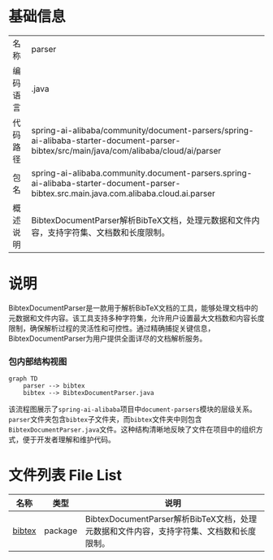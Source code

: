 # 基础信息

|      |      |
|------|------|
| 名称 | parser |
| 编码语言 | .java |
| 代码路径 | spring-ai-alibaba/community/document-parsers/spring-ai-alibaba-starter-document-parser-bibtex/src/main/java/com/alibaba/cloud/ai/parser |
| 包名 | spring-ai-alibaba.community.document-parsers.spring-ai-alibaba-starter-document-parser-bibtex.src.main.java.com.alibaba.cloud.ai.parser |
| 概述说明 | BibtexDocumentParser解析BibTeX文档，处理元数据和文件内容，支持字符集、文档数和长度限制。 |

# 说明

BibtexDocumentParser是一款用于解析BibTeX文档的工具，能够处理文档中的元数据和文件内容。该工具支持多种字符集，允许用户设置最大文档数和内容长度限制，确保解析过程的灵活性和可控性。通过精确捕捉关键信息，BibtexDocumentParser为用户提供全面详尽的文档解析服务。


### 包内部结构视图

```mermaid
graph TD
    parser --> bibtex
    bibtex --> BibtexDocumentParser.java
```

该流程图展示了`spring-ai-alibaba`项目中`document-parsers`模块的层级关系。`parser`文件夹包含`bibtex`子文件夹，而`bibtex`文件夹中则包含`BibtexDocumentParser.java`文件。这种结构清晰地反映了文件在项目中的组织方式，便于开发者理解和维护代码。

# 文件列表 File List

| 名称   | 类型  | 说明 |
|-------|------|-------------|
| [bibtex](bibtex/_module.md) | package | BibtexDocumentParser解析BibTeX文档，处理元数据和文件内容，支持字符集、文档数和长度限制。 |


